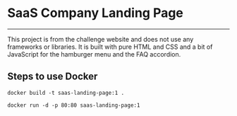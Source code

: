   # SaaS Company Landing Page 
  --------------------------------

  
This project is from the  challenge website and does not use any frameworks or libraries. It is built with pure HTML and CSS and a bit of JavaScript for the hamburger menu  and the FAQ accordion.
 
 
 

## Steps to use Docker 

 ```shell
docker build -t saas-landing-page:1 .
```

```shell
docker run -d -p 80:80 saas-landing-page:1
```
